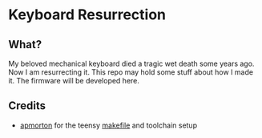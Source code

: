 Keyboard Resurrection
===========================

What?
-------
My beloved mechanical keyboard died a tragic wet death some years ago. Now I am
resurrecting it. This repo may hold some stuff about how I made it. The firmware
will be developed here.

Credits
--------------------------

- [apmorton](https://github.com/apmorton) for the teensy [makefile](https://github.com/apmorton/teensy-template)
    and toolchain setup
